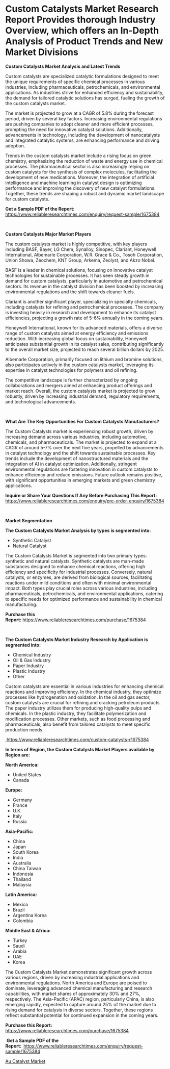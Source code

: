 <p><h1>Custom Catalysts Market Research Report Provides thorough Industry Overview, which offers an In-Depth Analysis of Product Trends and New Market Divisions</h1></p><p><strong>Custom Catalysts Market Analysis and Latest Trends</strong></p>
<p><p>Custom catalysts are specialized catalytic formulations designed to meet the unique requirements of specific chemical processes in various industries, including pharmaceuticals, petrochemicals, and environmental applications. As industries strive for enhanced efficiency and sustainability, the demand for tailored catalytic solutions has surged, fueling the growth of the custom catalysts market.</p><p>The market is projected to grow at a CAGR of 5.8% during the forecast period, driven by several key factors. Increasing environmental regulations are pushing companies to adopt cleaner and more efficient processes, prompting the need for innovative catalyst solutions. Additionally, advancements in technology, including the development of nanocatalysts and integrated catalytic systems, are enhancing performance and driving adoption.</p><p>Trends in the custom catalysts market include a rising focus on green chemistry, emphasizing the reduction of waste and energy use in chemical processes. The pharmaceutical sector is also increasingly relying on custom catalysts for the synthesis of complex molecules, facilitating the development of new medications. Moreover, the integration of artificial intelligence and machine learning in catalyst design is optimizing performance and improving the discovery of new catalyst formulations. Together, these trends are shaping a robust and dynamic market landscape for custom catalysts.</p></p>
<p><strong>Get a Sample PDF of the Report:&nbsp;</strong> <a href="https://www.reliableresearchtimes.com/enquiry/request-sample/1675384?utm_campaign=2934&utm_medium=2&utm_source=Github&utm_content=ia&utm_term=01042025&utm_id=custom-catalysts">https://www.reliableresearchtimes.com/enquiry/request-sample/1675384</a></p>
<p>&nbsp;</p>
<p><strong>Custom Catalysts Major Market Players</strong></p>
<p><p>The custom catalysts market is highly competitive, with key players including BASF, Bayer, LG Chem, Synalloy, Sinopec, Clariant, Honeywell International, Albemarle Corporation, W.R. Grace & Co., Tosoh Corporation, Union Showa, Zeochem, KNT Group, Arkema, Zeolyst, and Akzo Nobel. </p><p>BASF is a leader in chemical solutions, focusing on innovative catalyst technologies for sustainable processes. It has seen steady growth in demand for custom catalysts, particularly in automotive and petrochemical sectors. Its revenue in the catalyst division has been boosted by increasing environmental regulations and the shift towards cleaner fuels.</p><p>Clariant is another significant player, specializing in specialty chemicals, including catalysts for refining and petrochemical processes. The company is investing heavily in research and development to enhance its catalyst efficiencies, projecting a growth rate of 5-6% annually in the coming years. </p><p>Honeywell International, known for its advanced materials, offers a diverse range of custom catalysts aimed at energy efficiency and emissions reduction. With increasing global focus on sustainability, Honeywell anticipates substantial growth in its catalyst sales, contributing significantly to the overall market size, projected to reach several billion dollars by 2025.</p><p>Albemarle Corporation, primarily focused on lithium and bromine solutions, also participates actively in the custom catalysts market, leveraging its expertise in catalyst technologies for polymers and oil refining. </p><p>The competitive landscape is further characterized by ongoing collaborations and mergers aimed at enhancing product offerings and market reach. Overall, the custom catalysts market is projected to grow robustly, driven by increasing industrial demand, regulatory requirements, and technological advancements.</p></p>
<p>&nbsp;</p>
<p><strong>What Are The Key Opportunities For Custom Catalysts Manufacturers?</strong></p>
<p><p>The Custom Catalysts market is experiencing robust growth, driven by increasing demand across various industries, including automotive, chemicals, and pharmaceuticals. The market is projected to expand at a CAGR of around 5-7% over the next five years, propelled by advancements in catalyst technology and the shift towards sustainable processes. Key trends include the development of nanostructured materials and the integration of AI in catalyst optimization. Additionally, stringent environmental regulations are fostering innovation in custom catalysts to enhance efficiency and reduce emissions. Future outlook remains positive, with significant opportunities in emerging markets and green chemistry applications.</p></p>
<p><strong>Inquire or Share Your Questions If Any Before Purchasing This Report:</strong> <a href="https://www.reliableresearchtimes.com/enquiry/pre-order-enquiry/1675384?utm_campaign=2934&utm_medium=2&utm_source=Github&utm_content=ia&utm_term=01042025&utm_id=custom-catalysts">https://www.reliableresearchtimes.com/enquiry/pre-order-enquiry/1675384</a></p>
<p>&nbsp;</p>
<p><strong>Market Segmentation</strong></p>
<p><strong>The Custom Catalysts Market Analysis by types is segmented into:</strong></p>
<p><ul><li>Synthetic Catalyst</li><li>Natural Catalyst</li></ul></p>
<p><p>The Custom Catalysts Market is segmented into two primary types: synthetic and natural catalysts. Synthetic catalysts are man-made substances designed to enhance chemical reactions, offering high efficiency and specificity for industrial processes. Conversely, natural catalysts, or enzymes, are derived from biological sources, facilitating reactions under mild conditions and often with minimal environmental impact. Both types play crucial roles across various industries, including pharmaceuticals, petrochemicals, and environmental applications, catering to specific needs for optimized performance and sustainability in chemical manufacturing.</p></p>
<p><strong>Purchase this Report:&nbsp;</strong><a href="https://www.reliableresearchtimes.com/purchase/1675384?utm_campaign=2934&utm_medium=2&utm_source=Github&utm_content=ia&utm_term=01042025&utm_id=custom-catalysts">https://www.reliableresearchtimes.com/purchase/1675384</a></p>
<p>&nbsp;</p>
<p><strong>The Custom Catalysts Market Industry Research by Application is segmented into:</strong></p>
<p><ul><li>Chemical Industry</li><li>Oil & Gas Industry</li><li>Paper Industry</li><li>Plastic Industry</li><li>Other</li></ul></p>
<p><p>Custom catalysts are essential in various industries for enhancing chemical reactions and improving efficiency. In the chemical industry, they optimize processes like hydrogenation and oxidation. In the oil and gas sector, custom catalysts are crucial for refining and cracking petroleum products. The paper industry utilizes them for producing high-quality pulps and chemicals. In the plastic industry, they facilitate polymerization and modification processes. Other markets, such as food processing and pharmaceuticals, also benefit from tailored catalysts to meet specific production needs.</p></p>
<p><a href="https://www.reliableresearchtimes.com/custom-catalysts-r1675384?utm_campaign=2934&utm_medium=2&utm_source=Github&utm_content=ia&utm_term=01042025&utm_id=custom-catalysts">&nbsp;https://www.reliableresearchtimes.com/custom-catalysts-r1675384</a></p>
<p><strong>In terms of Region, the Custom Catalysts Market Players available by Region are:</strong></p>
<p>
    <p> <strong> North America: </strong>
        <ul>
            <li>United States</li>
            <li>Canada</li>
        </ul>
        </p> 
    <p> <strong> Europe: </strong>
        <ul>
            <li>Germany</li>
            <li>France</li>
            <li>U.K.</li>
            <li>Italy</li>
            <li>Russia</li>
        </ul>
        </p> 
    <p> <strong> Asia-Pacific: </strong>
        <ul>
            <li>China</li>
            <li>Japan</li>
            <li>South Korea</li>
            <li>India</li>
            <li>Australia</li>
            <li>China Taiwan</li>
            <li>Indonesia</li>
            <li>Thailand</li>
            <li>Malaysia</li>
        </ul>
        </p> 
    <p> <strong> Latin America: </strong>
        <ul>
            <li>Mexico</li>
            <li>Brazil</li>
            <li>Argentina Korea</li>
            <li>Colombia</li>
        </ul>
        </p> 
    <p> <strong> Middle East & Africa: </strong>
        <ul>
            <li>Turkey</li>
            <li>Saudi</li>
            <li>Arabia</li>
            <li>UAE</li>
            <li>Korea</li>
        </ul>
    </p>
    </p>
<p><p>The Custom Catalysts Market demonstrates significant growth across various regions, driven by increasing industrial applications and environmental regulations. North America and Europe are poised to dominate, leveraging advanced chemical manufacturing and research capabilities, with market shares of approximately 30% and 27%, respectively. The Asia-Pacific (APAC) region, particularly China, is also emerging rapidly, expected to capture around 25% of the market due to rising demand for catalysis in diverse sectors. Together, these regions reflect substantial potential for continued expansion in the coming years.</p></p>
<p><strong>Purchase this Report: </strong><a href="https://www.reliableresearchtimes.com/purchase/1675384?utm_campaign=2934&utm_medium=2&utm_source=Github&utm_content=ia&utm_term=01042025&utm_id=custom-catalysts">https://www.reliableresearchtimes.com/purchase/1675384</a></p>
<p>&nbsp;<strong>Get a Sample PDF of the Report:&nbsp;&nbsp;</strong><a href="https://www.reliableresearchtimes.com/enquiry/request-sample/1675384?utm_campaign=2934&utm_medium=2&utm_source=Github&utm_content=ia&utm_term=01042025&utm_id=custom-catalysts">https://www.reliableresearchtimes.com/enquiry/request-sample/1675384</a></p>
<p><strong></strong></p>
<p><p><a href="https://github.com/abantolemox08/Market-Research-Report-List-1/blob/main/au-catalyst-market.md?utm_campaign=2934&utm_medium=2&utm_source=Github&utm_content=ia&utm_term=01042025&utm_id=custom-catalysts">Au Catalyst Market</a></p></p>